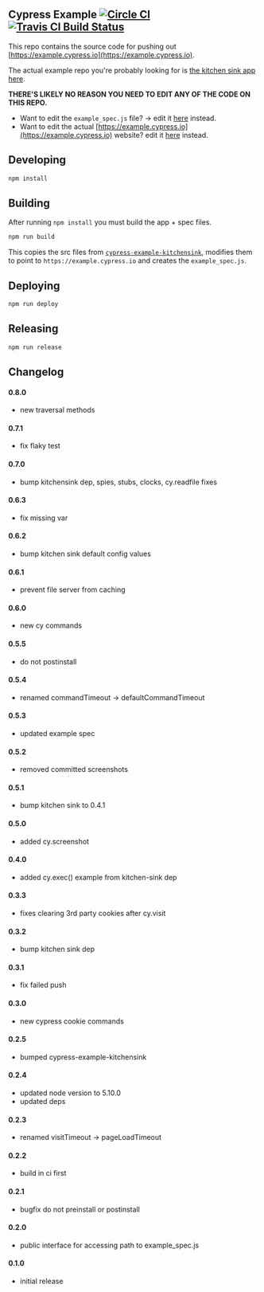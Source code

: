 ## Cypress Example [![Circle CI](https://circleci.com/gh/cypress-io/cypress-core-example.svg?style=svg)](https://circleci.com/gh/cypress-io/cypress-core-example) [![Travis CI Build Status](https://travis-ci.org/cypress-io/cypress-core-example.svg?branch=master)](https://travis-ci.org/cypress-io/cypress-core-example)

This repo contains the source code for pushing out [https://example.cypress.io](https://example.cypress.io).

The actual example repo you're probably looking for is [the kitchen sink app here](https://github.com/cypress-io/cypress-example-kitchensink).

**THERE'S LIKELY NO REASON YOU NEED TO EDIT ANY OF THE CODE ON THIS REPO.**

- Want to edit the `example_spec.js` file? -> edit it [here](https://github.com/cypress-io/cypress-example-kitchensink/blob/master/cypress/integration/example_spec.js) instead.
- Want to edit the actual [https://example.cypress.io](https://example.cypress.io) website? edit it [here](https://github.com/cypress-io/cypress-example-kitchensink/tree/master/app) instead.

## Developing

```bash
npm install
```

## Building

After running `npm install` you must build the app + spec files.

```bash
npm run build
```

This copies the src files from [`cypress-example-kitchensink`](https://github.com/cypress-io/cypress-example-kitchensink), modifies them to point to `https://example.cypress.io` and creates the `example_spec.js`.

## Deploying

```bash
npm run deploy
```

## Releasing

```bash
npm run release
```

## Changelog

#### 0.8.0
- new traversal methods

#### 0.7.1
- fix flaky test

#### 0.7.0
- bump kitchensink dep, spies, stubs, clocks, cy.readfile fixes

#### 0.6.3
- fix missing var

#### 0.6.2
- bump kitchen sink default config values

#### 0.6.1
- prevent file server from caching

#### 0.6.0
- new cy commands

#### 0.5.5
- do not postinstall

#### 0.5.4
- renamed commandTimeout -> defaultCommandTimeout

#### 0.5.3
- updated example spec

#### 0.5.2
- removed committed screenshots

#### 0.5.1
- bump kitchen sink to 0.4.1

#### 0.5.0
- added cy.screenshot

#### 0.4.0
- added cy.exec() example from kitchen-sink dep

#### 0.3.3
- fixes clearing 3rd party cookies after cy.visit

#### 0.3.2
- bump kitchen sink dep

#### 0.3.1
- fix failed push

#### 0.3.0
- new cypress cookie commands

#### 0.2.5
- bumped cypress-example-kitchensink

#### 0.2.4
- updated node version to 5.10.0
- updated deps

#### 0.2.3
- renamed visitTimeout -> pageLoadTimeout

#### 0.2.2
- build in ci first

#### 0.2.1
- bugfix do not preinstall or postinstall

#### 0.2.0
- public interface for accessing path to example_spec.js

#### 0.1.0
- initial release
